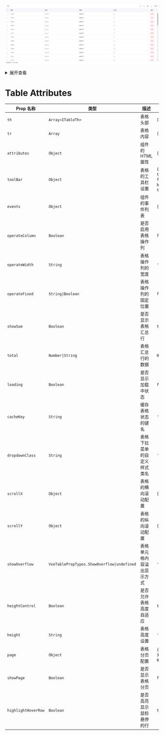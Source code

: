 ![通用页面](/table_cpn.png)

<details>
<summary>展开查看</summary>

### pageName.vue

```vue
<script lang="ts" setup>
import { onMounted, reactive, ref } from 'vue'
import type { NxTableProps, ITableTh, NxTableInstance } from '@jinxb/nexus-ui'
import { useTableData } from '@jinxb/nexus-ui'

/**
 * 表格配置
 * @table 绑定表格ref
 * @tableData 表格配置项
 * @setTh 初始化表头数据
 * @getList 初始化表格行数据
 * @scrollLoad 下拉加载
 */
const table = ref<NxTableInstance>()
let getList: (flag?: boolean) => void
// 表格配置
const tableData: NxTableProps = reactive({
  th: [] as ITableTh[],
  tr: [],
  showSum: true,
  toolBar: {
    toolbarShow: true,
    print: true,
    zoom: true,
    import: true,
    export: true,
    refresh: {
      query: (...status) => {
        getList(true)
        console.log(status)
      }
    }
  },
  operateColumn: true,
  operateFixed: true,
  operateWidth: '120',
  total: 999,
  loading: false
})
const page = reactive({
  current: 1,
  size: 50
})

const { getListData, scrollLoad } = useTableData(table, tableData, page, ({ size }) =>
  findList(size)
)

// 设置表头
const setTh = () => {
  const th = [
    { field: 'checkbox', width: 50, type: 'checkbox' },
    { field: 'id', title: '序号', handleClickShow: false },
    { field: 'name', title: '序号2' },
    { field: 'role', title: '序号3' },
    { field: 'age', title: '序号4' }
  ] as ITableTh[]
  tableData.th = th
  tableData.cacheKey = 'Nx-table'
}
setTh()

// 请求数据
getList = (flag) => {
  getListData(flag)
}

// 模拟请求数据
function findList(size) {
  return new Promise((resolve) => {
    setTimeout(() => {
      var list = []
      for (var index = 0; index < size; index++) {
        list.push({
          id: 100000 + index,
          name: 'test' + index,
          role: 'developer',
          age: 10,
          date: '2019-05-01',
          address: 'address abc' + index
        })
      }
      resolve({
        total: 200,
        records: list
      })
    }, 250)
  })
}

const handleClick = (scope) => {
  console.log('111111', scope)
}

onMounted(() => {
  getList()
})
</script>

<template>
  <div class="about">
    <div style="height: calc(100% - 210px)">
      <nx-table
        @scrollLoad="scrollLoad"
        ref="table"
        v-bind="tableData"
        @handleClick="handleClick"
        class="table"
      >
        <template #toolBarBtns>
          <el-button size="mini" @click="() => {}">功能1</el-button>
        </template>
        <template #operate_slot="scope">
          <div>
            <el-button plain type="danger" size="mini" @click="handleClick(scope)">按钮</el-button>
          </div>
        </template>
      </nx-table>
    </div>
  </div>
</template>

<style lang="scss" scoped>
.about {
  display: flex;
  flex-direction: column;
  height: 100vh;
  width: 100%;
  padding: 8px;
  box-sizing: border-box;
}
</style>
```

</details>

# Table Attributes

| Prop 名称           | 类型                                        | 描述                         | 默认值                                     |
| ------------------- | ------------------------------------------- | ---------------------------- | ------------------------------------------ |
| `th`                | `Array<ITableTh>`                           | 表格头部                     | `[]`                                       |
| `tr`                | `Array`                                     | 表格内容                     | `[]`                                       |
| `attributes`        | `Object`                                    | 组件的 HTML 属性             | `{}`                                       |
| `toolBar`           | `Object`                                    | 表格的工具栏设置             | `{ toolbarShow: false, borderShow: true }` |
| `events`            | `Object`                                    | 组件的事件列表               | `{}`                                       |
| `operateColumn`     | `Boolean`                                   | 是否启用表格操作列           | `false`                                    |
| `operateWidth`      | `String`                                    | 表格操作列的宽度             | `''`                                       |
| `operateFixed`      | `String\|Boolean`                           | 表格操作列的固定位置         | `false`                                    |
| `showSum`           | `Boolean`                                   | 是否显示表格汇总行           | `true`                                     |
| `total`             | `Number\|String`                            | 表格汇总行的数据             | `0`                                        |
| `loading`           | `Boolean`                                   | 是否显示加载中状态           | `false`                                    |
| `cacheKey`          | `String`                                    | 缓存表格状态的键名           | `''`                                       |
| `dropdownClass`     | `String`                                    | 表格下拉菜单的自定义样式类名 | `''`                                       |
| `scrollX`           | `Object`                                    | 表格的横向滚动配置           | `{ gt: -1 }`                               |
| `scrollY`           | `Object`                                    | 表格的纵向滚动配置           | `{ gt: -1 }`                               |
| `showOverflow`      | `VxeTablePropTypes.ShowOverflow\|undefined` | 表格单元格内容溢出显示方式   | `'tooltip'`                                |
| `heightControl`     | `Boolean`                                   | 是否允许表格高度自适应       | `true`                                     |
| `height`            | `String`                                    | 表格高度设置                 | `'auto'`                                   |
| `page`              | `Object`                                    | 表格分页配置                 | `{ pageSize: 30, pageNum: 0 }`             |
| `showPage`          | `Boolean`                                   | 是否显示表格分页             | `false`                                    |
| `highlightHoverRow` | `Boolean`                                   | 是否高亮显示鼠标悬停的行     | `true`                                     |
